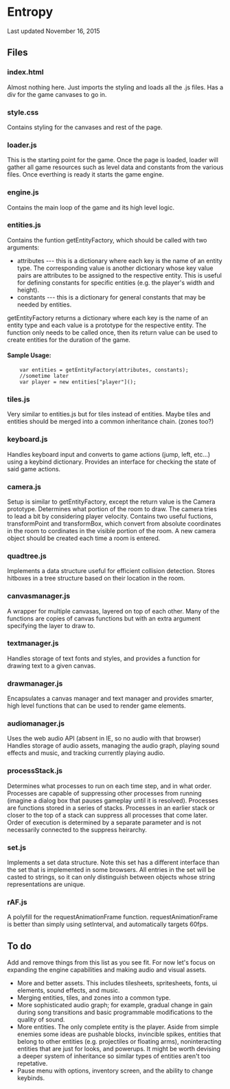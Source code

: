 Entropy
=======

Last updated November 16, 2015

Files
-----

### index.html

Almost nothing here. Just imports the styling and loads all the .js files. Has a div for the game canvases to go in.

### style.css

Contains styling for the canvases and rest of the page.

### loader.js

This is the starting point for the game. Once the page is loaded, loader will gather all game resources such as level data and constants from the various files. Once everthing is ready it starts the game engine.

### engine.js

Contains the main loop of the game and its high level logic.

### entities.js

Contains the funtion getEntityFactory, which should be called with two arguments:

* attributes --- this is a dictionary where each key is the name of an entity type. The corresponding value is another dictionary whose key value pairs are attributes to be assigned to the respective entity. This is useful for defining constants for specific entities (e.g. the player's width and height).  
* constants --- this is a dictionary for general constants that may be needed by entities.

getEntityFactory returns a dictionary where each key is the name of an entity type and each value is a prototype for the respective entity. The function only needs to be called once, then its return value can be used to create entities for the duration of the game.

#### Sample Usage:
        var entities = getEntityFactory(attributes, constants);
        //sometime later
        var player = new entities["player"]();

### tiles.js

Very similar to entities.js but for tiles instead of entities. Maybe tiles and entities should be merged into a common inheritance chain. (zones too?)

### keyboard.js

Handles keyboard input and converts to game actions (jump, left, etc...) using a keybind dictionary. Provides an interface for checking the state of said game actions.

### camera.js

Setup is similar to getEntityFactory, except the return value is the Camera prototype. Determines what portion of the room to draw. The camera tries to lead a bit by considering player velocity. Contains two useful fuctions, transformPoint and transformBox, which convert from absolute coordinates in the room to cordinates in the visible portion of the room. A new camera object should be created each time a room is entered.

### quadtree.js

Implements a data structure useful for efficient collision detection. Stores hitboxes in a tree structure based on their location in the room.

### canvasmanager.js

A wrapper for multiple canvasas, layered on top of each other. Many of the functions are copies of canvas functions but with an extra argument specifying the layer to draw to.

### textmanager.js

Handles storage of text fonts and styles, and provides a function for drawing text to a given canvas.

### drawmanager.js

Encapsulates a canvas manager and text manager and provides smarter, high level functions that can be used to render game elements.

### audiomanager.js

Uses the web audio API (absent in IE, so no audio with that browser)
Handles storage of audio assets, managing the audio graph, playing sound effects and music, and tracking currently playing audio.

### processStack.js

Determines what processes to run on each time step, and in what order. Processes are capable of suppressing other processes from running (imagine a dialog box that pauses gameplay until it is resolved). Processes are functions stored in a series of stacks. Processes in an earlier stack or closer to the top of a stack can suppress all processes that come later. Order of execution is determined by a separate parameter and is not necessarily connected to the suppress heirarchy.

### set.js

Implements a set data structure. Note this set has a different interface than the set that is implemented in some browsers. All entries in the set will be casted to strings, so it can only distinguish between objects whose string representations are unique.

### rAF.js

A polyfill for the requestAnimationFrame function. requestAnimationFrame is better than simply using setInterval, and automatically targets 60fps.

To do
-----

Add and remove things from this list as you see fit. For now let's focus on expanding the engine capabilities and making audio and visual assets.

* More and better assets. This includes tilesheets, spritesheets, fonts, ui elements, sound effects, and music.
* Merging entities, tiles, and zones into a common type.
* More sophisticated audio graph; for example, gradual change in gain during song transitions and basic programmable modifications to the quality of sound.
* More entities. The only complete entity is the player. Aside from simple enemies some ideas are pushable blocks, invincible spikes, entities that belong to other entities (e.g. projectiles or floating arms), noninteracting entities that are just for looks, and powerups. It might be worth devising a deeper system of inheritance so similar types of entities aren't too repetative.  
* Pause menu with options, inventory screen, and the ability to change keybinds.  
